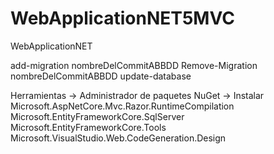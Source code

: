 # WebApplicationNET5MVC
WebApplicationNET

add-migration 	 nombreDelCommitABBDD
Remove-Migration nombreDelCommitABBDD
update-database

Herramientas ->  Administrador de paquetes NuGet -> Instalar
	Microsoft.AspNetCore.Mvc.Razor.RuntimeCompilation
	Microsoft.EntityFrameworkCore.SqlServer
	Microsoft.EntityFrameworkCore.Tools
	Microsoft.VisualStudio.Web.CodeGeneration.Design
